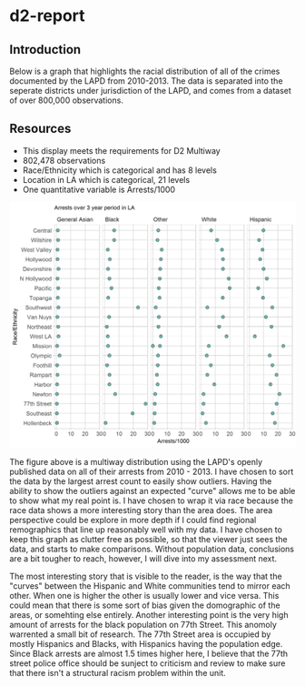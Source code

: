 d2-report
================

Introduction
------------

Below is a graph that highlights the racial distribution of all of the crimes documented by the LAPD from 2010-2013. The data is separated into the seperate districts under jurisdiction of the LAPD, and comes from a dataset of over 800,000 observations.

Resources
---------

-   This display meets the requirements for D2 Multiway
-   802,478 observations
-   Race/Ethnicity which is categorical and has 8 levels
-   Location in LA which is categorical, 21 levels
-   One quantitative variable is Arrests/1000

<img src="../figures/d2-crime-data.png" width="2100" />

The figure above is a multiway distribution using the LAPD's openly published data on all of their arrests from 2010 - 2013. I have chosen to sort the data by the largest arrest count to easily show outliers. Having the ability to show the outliers against an expected "curve" allows me to be able to show what my real point is. I have chosen to wrap it via race because the race data shows a more interesting story than the area does. The area perspective could be explore in more depth if I could find regional remographics that line up reasonably well with my data. I have chosen to keep this graph as clutter free as possible, so that the viewer just sees the data, and starts to make comparisons. Without population data, conclusions are a bit tougher to reach, however, I will dive into my assessment next.

The most interesting story that is visible to the reader, is the way that the "curves" between the Hispanic and White communities tend to mirror each other. When one is higher the other is usually lower and vice versa. This could mean that there is some sort of bias given the domographic of the areas, or somehting else entirely. Another interesting point is the very high amount of arrests for the black population on 77th Street. This anomoly warrented a small bit of research. The 77th Street area is occupied by mostly Hispanics and Blacks, with Hispanics having the population edge. Since Black arrests are almost 1.5 times higher here, I believe that the 77th street police office should be sunject to criticism and review to make sure that there isn't a structural racism problem within the unit.
